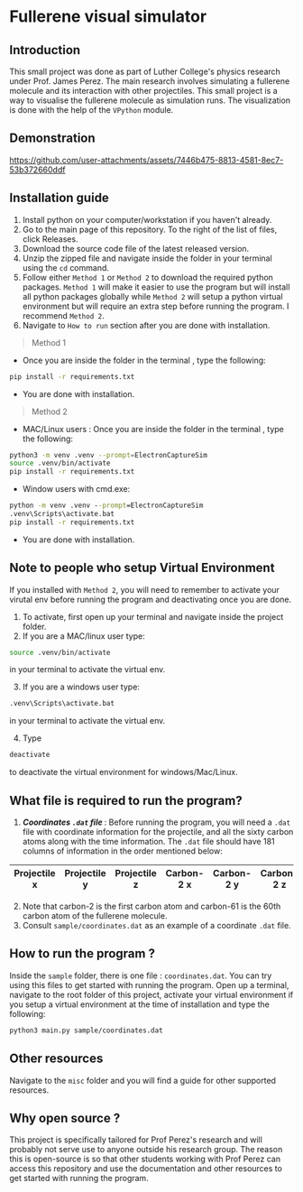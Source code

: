 # Fullerene visual simulator

## Introduction
This small project was done as part of Luther College's physics research under Prof. James Perez. The main research involves simulating a fullerene molecule and its interaction with other projectiles. This small project is a way to visualise the fullerene molecule as simulation runs. The visualization is done with the help of the `VPython` module.

## Demonstration



https://github.com/user-attachments/assets/7446b475-8813-4581-8ec7-53b372660ddf






## Installation guide
1. Install python on your computer/workstation if you haven't already.
2. Go to the main page of this repository. To the right of the list of files, click Releases.
3. Download the source code file of the latest released version.
4. Unzip the zipped file and navigate inside the folder in your terminal using the `cd` command.
5. Follow either `Method 1` or `Method 2` to download the required python packages. `Method 1` will make it easier to use the program but will install all python packages globally while `Method 2` will setup a python virtual environment but will require an extra step before running the program. I recommend `Method 2`.  
6. Navigate to `How to run` section after you are done with installation.

>Method 1

* Once you are inside the folder in the terminal , type the following:
```bash
pip install -r requirements.txt
```
* You are done with installation.

>Method 2

* MAC/Linux users : Once you are inside the folder in the terminal , type the following:
```bash
python3 -m venv .venv --prompt=ElectronCaptureSim
source .venv/bin/activate
pip install -r requirements.txt
```
* Window users with cmd.exe:
  
```bat
python -m venv .venv --prompt=ElectronCaptureSim
.venv\Scripts\activate.bat
pip install -r requirements.txt
```
* You are done with installation.

## Note to people who setup Virtual Environment 
If you installed with `Method 2`, you will need to remember to activate your virutal env before running the program and deactivating once you are done.
1. To activate, first open up your terminal and navigate inside the project folder.
2. If you are a MAC/linux user type:
```bash
source .venv/bin/activate
```
in your terminal to activate the virtual env.

3. If you are a windows user type:
```bat
.venv\Scripts\activate.bat
```
in your terminal to activate the virtual env.

4. Type
```bat
deactivate
```
to deactivate the virtual environment for windows/Mac/Linux.

## What file is required to run the program?

1. <i><b>Coordinates `.dat` file </b></i> : Before running the program, you will need a `.dat` file with coordinate information for the projectile, and all the sixty carbon atoms along with the time information. The `.dat` file should have 181 columns of information in the order mentioned below:
   
| Projectile x | Projectile y | Projectile z | Carbon-2 x | Carbon-2 y | Carbon-2 z | ... | Carbon-61 x | Carbon-61 y | Carbon-61 z | Atomic Time
|-|-|-|-|-|-|-|-|-|-|-|
2. Note that carbon-2 is the first carbon atom and carbon-61 is the 60th carbon atom of the fullerene molecule.
2. Consult `sample/coordinates.dat` as an example of a coordinate `.dat` file.

## How to run the program ?

Inside the `sample` folder, there is one file : `coordinates.dat`. You can try using this files to get started with running the program. Open up a terminal, navigate to the root folder of this project, activate your virtual environment if you setup a virtual environment at the time of installation and type the following:

```bash
python3 main.py sample/coordinates.dat
```
## Other resources
Navigate to the `misc` folder and you will find a guide for other supported resources.

## Why open source ?

This project is specifically tailored for Prof Perez's research and will probably not serve use to anyone outside his research group.
The reason this is open-source is so that other students working with Prof Perez can access this repository and use the documentation and other resources to get started with running the program.

